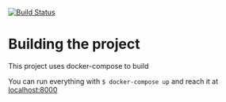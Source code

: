 [![Build Status](https://travis-ci.org/HaCSBCU/MesaHub.svg?branch=master)](https://travis-ci.org/HaCSBCU/MesaHub)


# Building the project

This project uses docker-compose to build

You can run everything with `$ docker-compose up` and reach it at [localhost:8000](http://localhost:8000)
